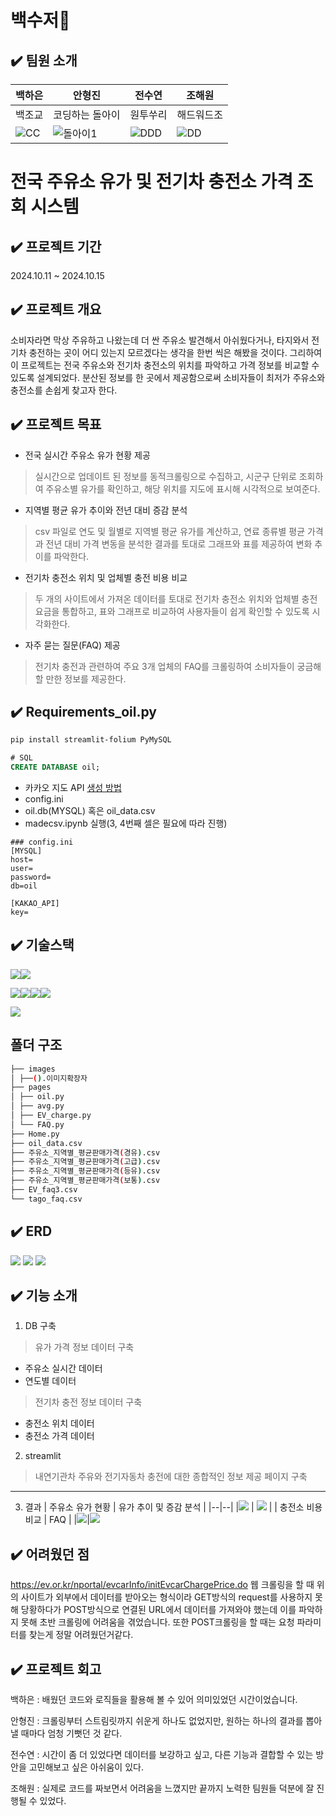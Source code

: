 # 백수저🥄
## ✔️ 팀원 소개
| 백하은 | 안형진 | 전수연 | 조해원 | 
|--|--|--|--|
| 백조교 | 코딩하는 돌아이 | 원투쑤리 | 해드워드조 |
|![CC](https://github.com/user-attachments/assets/f3ccd5d7-c31a-4cf2-977c-5bb8891934c7)|![돌아이1](https://github.com/user-attachments/assets/ce9aa002-ee3b-474e-89c0-9ddb3ae62a86)|![DDD](https://github.com/user-attachments/assets/ea8c3b35-22af-4a66-accd-84cbc1206aaf)|![DD](https://github.com/user-attachments/assets/3f46ee40-eb60-4936-87b0-bf8e4d86db34)|

# 전국 주유소 유가 및 전기차 충전소 가격 조회 시스템
## ✔️ 프로젝트 기간
2024.10.11 ~ 2024.10.15

## ✔️ 프로젝트 개요
소비자라면 막상 주유하고 나왔는데 더 싼 주유소 발견해서 아쉬웠다거나, 타지와서 전기차 충전하는 곳이 어디 있는지 모르겠다는 생각을 한번 씩은 해봤을 것이다.
그리하여 이 프로젝트는 전국 주유소와 전기차 충전소의 위치를 파악하고 가격 정보를 비교할 수 있도록 설계되었다. 분산된 정보를 한 곳에서 제공함으로써 소비자들이 최저가 주유소와 충전소를 손쉽게 찾고자 한다.

## ✔️ 프로젝트 목표
- 전국 실시간 주유소 유가 현황 제공
> 실시간으로 업데이트 된 정보를 동적크롤링으로 수집하고, 시군구 단위로 조회하여 주유소별 유가를 확인하고, 해당 위치를 지도에 표시해 시각적으로 보여준다.
- 지역별 평균 유가 추이와 전년 대비 증감 분석
> csv 파일로 연도 및 월별로 지역별 평균 유가를 계산하고, 연료 종류별 평균 가격과 전년 대비 가격 변동을 분석한 결과를 토대로 그래프와 표를 제공하여 변화 추이를 파악한다.
- 전기차 충전소 위치 및 업체별 충전 비용 비교
> 두 개의 사이트에서 가져온 데이터를 토대로 전기차 충전소 위치와 업체별 충전 요금을 통합하고, 표와 그래프로 비교하여 사용자들이 쉽게 확인할 수 있도록 시각화한다. 
- 자주 묻는 질문(FAQ) 제공
> 전기차 충전과 관련하여 주요 3개 업체의 FAQ를 크롤링하여 소비자들이 궁금해할 만한 정보를 제공한다.

## ✔️ Requirements_oil.py
```bash
pip install streamlit-folium PyMySQL
```
```SQL
# SQL
CREATE DATABASE oil;
```
* 카카오 지도 API [생성 방법](https://apis.map.kakao.com/web/guide/)
* config.ini
* oil.db(MYSQL) 혹은 oil_data.csv
* madecsv.ipynb 실행(3, 4번째 셀은 필요에 따라 진행)

```
### config.ini
[MYSQL]
host=
user=
password=
db=oil

[KAKAO_API]
key=
```

## ✔️ 기술스택
<img src="https://img.shields.io/badge/git-F05032?style=for-the-badge&logo=git&logoColor=white"><img src="https://img.shields.io/badge/github-181717?style=for-the-badge&logo=github&logoColor=white">

<img src="https://img.shields.io/badge/mysql-4479A1?style=for-the-badge&logo=mysql&logoColor=white"><img src="https://img.shields.io/badge/python-3776AB?style=for-the-badge&logo=python&logoColor=white"><img src="https://img.shields.io/badge/pandas-150458?style=for-the-badge&logo=pandas&logoColor=white"><img src="https://img.shields.io/badge/selenium-43B02A?style=for-the-badge&logo=selenium&logoColor=white">

<img src="https://img.shields.io/badge/streamlit-FF4B4B?style=for-the-badge&logo=streamlit&logoColor=white">


## 폴더 구조
```bash
├── images
│ ├──().이미지확장자
├── pages
│ ├── oil.py
│ ├── avg.py
│ ├── EV_charge.py
│ └── FAQ.py
├── Home.py
├── oil_data.csv
├── 주유소_지역별_평균판매가격(경유).csv
├── 주유소_지역별_평균판매가격(고급).csv
├── 주유소_지역별_평균판매가격(등유).csv
├── 주유소_지역별_평균판매가격(보통).csv
├── EV_faq3.csv
└── tago_faq.csv

``` 

## ✔️ ERD
<img src="https://github.com/SKNETWORKS-FAMILY-AICAMP/SKN06-1st-5Team/blob/main/image/oil_erd.png">
<img src="https://github.com/SKNETWORKS-FAMILY-AICAMP/SKN06-1st-5Team/blob/main/image/EV_ERD.png">
<img src="https://github.com/SKNETWORKS-FAMILY-AICAMP/SKN06-1st-5Team/blob/main/image/price.png">


## ✔️ 기능 소개
1. DB 구축
> 유가 가격 정보 데이터 구축
 - 주유소 실시간 데이터
 - 연도별 데이터
> 전기차 충전 정보 데이터 구축
 - 충전소 위치 데이터 
 - 충전소 가격 데이터

2. streamlit
> 내연기관차 주유와 전기자동차 충전에 대한 종합적인 정보 제공 페이지 구축

---

3. 결과
| 주유소 유가 현황 | 유가 추이 및 증감 분석 |
|--|--|
|<img src="https://github.com/SKNETWORKS-FAMILY-AICAMP/SKN06-1st-5Team/blob/main/image/all.png"> | <img src="https://github.com/SKNETWORKS-FAMILY-AICAMP/SKN06-1st-5Team/blob/main/image/avg.png"> | 
| 충전소 비용 비교 | FAQ | 
|<img src="https://github.com/SKNETWORKS-FAMILY-AICAMP/SKN06-1st-5Team/blob/main/image/ev_charge.png">|<img src="https://github.com/SKNETWORKS-FAMILY-AICAMP/SKN06-1st-5Team/blob/main/image/FAQ.png">

## ✔️ 어려웠던 점
https://ev.or.kr/nportal/evcarInfo/initEvcarChargePrice.do 
웹 크롤링을 할 때 위의 사이트가 외부에서 데이터를 받아오는 형식이라 GET방식의 request를 사용하지 못해 당황하다가 POST방식으로 연결된 URL에서 데이터를 가져와야 했는데 이를 파악하지 못해 초반 크롤링에 어려움을 겪었습니다. 또한 POST크롤링을 할 때는 요청 파라미터를 찾는게 정말 어려웠던거같다.




## ✔️ 프로젝트 회고
백하은 : 배웠던 코드와 로직들을 활용해 볼 수 있어 의미있었던 시간이었습니다.

안형진 : 크롤링부터 스트림릿까지 쉬운게 하나도 없었지만, 원하는 하나의 결과를 뽑아낼 때마다 엄청 기뻣던 것 같다.

전수연 : 시간이 좀 더 있었다면 데이터를 보강하고 싶고, 다른 기능과 결합할 수 있는 방안을 고민해보고 싶은 아쉬움이 있다.

조해원 : 실제로 코드를 짜보면서 어려움을 느꼈지만 끝까지 노력한 팀원들 덕분에 잘 진행될 수 있었다.
